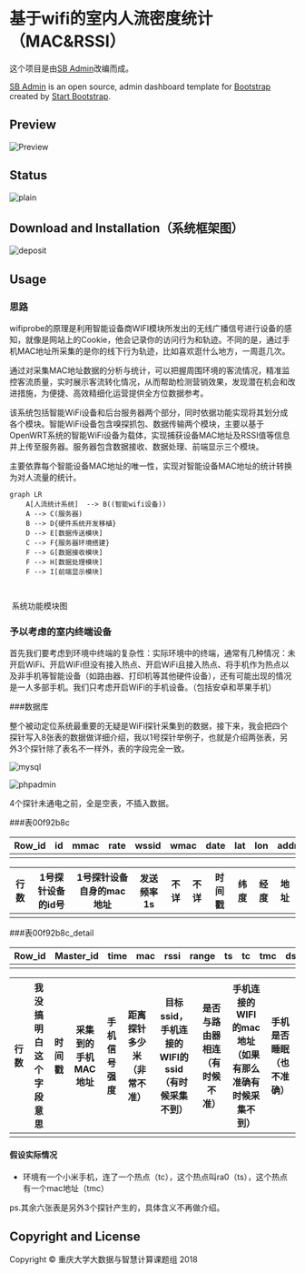 # 基于wifi的室内人流密度统计（MAC&RSSI）

这个项目是由[SB Admin](http://startbootstrap.com/template-overviews/sb-admin/)改编而成。

[SB Admin](http://startbootstrap.com/template-overviews/sb-admin/) is an open source, admin dashboard template for [Bootstrap](http://getbootstrap.com/) created by [Start Bootstrap](http://startbootstrap.com/).

## Preview

![Preview](C:\Users\wl\Desktop\codes\image\preview.png)



## Status

![plain](C:\Users\wl\Desktop\codes\image\plain.jpg)

## Download and Installation（系统框架图）

![deposit](C:\Users\wl\Desktop\codes\image\deposit.png)

## Usage

### 思路

wifiprobe的原理是利用智能设备商WIFI模块所发出的无线广播信号进行设备的感知，就像是网站上的Cookie，他会记录你的访问行为和轨迹。不同的是，通过手机MAC地址所采集的是你的线下行为轨迹，比如喜欢逛什么地方，一周逛几次。

通过对采集MAC地址数据的分析与统计，可以把握周围环境的客流情况，精准监控客流质量，实时展示客流转化情况，从而帮助检测营销效果，发现潜在机会和改进措施，为便捷、高效精细化运营提供全方位数据参考。

该系统包括智能WiFi设备和后台服务器两个部分，同时依据功能实现将其划分成各个模块。智能WiFi设备包含嗅探抓包、数据传输两个模块，主要以基于OpenWRT系统的智能WiFi设备为载体，实现捕获设备MAC地址及RSSI值等信息并上传至服务器。服务器包含数据接收、数据处理、前端显示三个模块。

主要依靠每个智能设备MAC地址的唯一性，实现对智能设备MAC地址的统计转换为对人流量的统计。

```mermaid
graph LR
    A[人流统计系统]  --> B((智能wifi设备))
    A --> C(服务器)
    B --> D{硬件系统开发移植}
    D --> E[数据传送模块]
    C --> F{服务器环境搭建}
    F --> G[数据接收模块]
    F --> H[数据处理模块]
    F --> I[前端显示模块]
    
    
```

​                                                                                    系统功能模块图



### 予以考虑的室内终端设备

首先我们要考虑到环境中终端的复杂性：实际环境中的终端，通常有几种情况：未开启WiFi、开启WiFi但没有接入热点、开启WiFi且接入热点、将手机作为热点以及非手机等智能设备（如路由器、打印机等其他硬件设备），还有可能出现的情况是一人多部手机。我们只考虑开启WiFi的手机设备。（包括安卓和苹果手机）

###数据库

整个被动定位系统最重要的无疑是WiFi探针采集到的数据，接下来，我会把四个探针写入8张表的数据做详细介绍，我以1号探针举例子，也就是介绍两张表，另外3个探针除了表名不一样外，表的字段完全一致。

![mysql](C:\Users\wl\Desktop\codes\image\mysql.png)

![phpadmin](C:\Users\wl\Desktop\codes\image\phpadmin.png)

4个探针未通电之前，全是空表，不插入数据。

###表00f92b8c

| Row_id | id   | mmac | rate | wssid | wmac | date | lat  | lon  | addr |
| ------ | ---- | ---- | ---- | ----- | ---- | ---- | ---- | ---- | ---- |
|        |      |      |      |       |      |      |      |      |      |

| 行数   | 1号探针设备的id号 | 1号探针设备自身的mac地址 | 发送频率1s | 不详   | 不详   | 时间戳  | 纬度   | 经度   | 地址   |
| ---- | ---------- | -------------- | ------ | ---- | ---- | ---- | ---- | ---- | ---- |
|      |            |                |        |      |      |      |      |      |      |

 

###表00f92b8c_detail

| Row_id | Master_id | time | mac  | rssi | range | ts   | tc   | tmc  | ds   |
| ------ | --------- | ---- | ---- | ---- | ----- | ---- | ---- | ---- | ---- |
|        |           |      |      |      |       |      |      |      |      |

| 行数   | 我没搞明白这个字段意思 | 时间戳  | 采集到的手机MAC地址 | 手机信号强度 | 距离探针多少米（非常不准） | 目标ssid，手机连接的WIFI的ssid（有时候采集不到） | 是否与路由器相连（有时候不准） | 手机连接的WIFI的mac地址（如果有那么准确有时候采集不到） | 手机是否睡眠（也不准确） |
| ---- | ----------- | ---- | ----------- | ------ | ------------- | ------------------------------ | --------------- | ------------------------------- | ------------ |
|      |             |      |             |        |               |                                |                 |                                 |              |

#### 假设实际情况

- 环境有一个小米手机，连了一个热点（tc），这个热点叫ra0（ts），这个热点有一个mac地址（tmc）

ps.其余六张表是另外3个探针产生的，具体含义不再做介绍。

## Copyright and License

Copyright © 重庆大学大数据与智慧计算课题组 2018